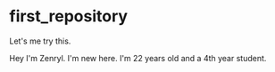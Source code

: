 # first_repository
Let's me try this.

Hey I'm Zenryl. I'm new here.
I'm 22 years old and a 4th year student.

